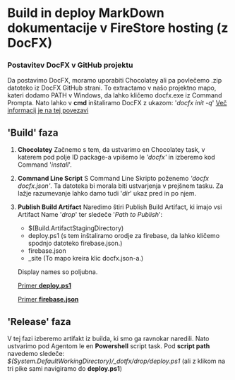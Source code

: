 # Build in deploy MarkDown dokumentacije v FireStore hosting (z DocFX)

### Postavitev DocFX v GitHub projektu

Da postavimo DocFX, moramo uporabiti Chocolatey ali pa povlečemo .zip datoteko iz DocFX GitHub strani. To extractamo v našo projektno mapo, kateri dodamo PATH v Windows, da lahko kličemo docfx.exe iz Command Prompta.
Nato lahko v **cmd** inštaliramo DocFX z ukazom: '*docfx init -q*'
[Več informacij je na tej povezavi](https://kvaes.wordpress.com/2018/06/13/generating-a-docs-website-powered-by-git-markdown/#jp-carousel-4361)

## 'Build' faza
1. **Chocolatey**
   Začnemo s tem, da ustvarimo en Chocolatey task, v katerem pod polje ID package-a vpišemo le *'docfx'* in izberemo kod         Command '*install*'.
2. **Command Line Script**
   S Command Line Skripto poženemo *'docfx docfx.json'*. Ta datoteka bi morala biti ustvarjenja v prejšnem tasku. Za lažje razumevanje lahko damo tudi '*dir*' ukaz pred in po njem.
3. **Publish Build Artifact**
   Naredimo štiri Publish Build Artifact, ki imajo vsi Artifact Name '*drop*' ter sledeče '*Path to Publish*':
   - $(Build.ArtifactStagingDirectory)
   - deploy.ps1 (s tem inštaliramo orodje za firebase, da lahko kličemo spodnjo datoteko firebase.json.)
   - firebase.json
   - _site (To mapo kreira klic docfx.json-a.)

   Display names so poljubna.
   
   [Primer **deploy.ps1**](https://github.com/Jan563/docfxtest/blob/master/deploy.ps1)
   
   [Primer **firebase.json**](https://github.com/Jan563/docfxtest/blob/master/firebase.json)
## 'Release' faza
V tej fazi izberemo artifakt iz builda, ki smo ga ravnokar naredili. Nato ustvarimo pod Agentom le en **Powershell** script task.
Pod **script path** navedemo sledeče: *$(System.DefaultWorkingDirectory)/_dotfx/drop/deploy.ps1*  (ali z klikom na tri pike sami navigiramo do **deploy.ps1**)
